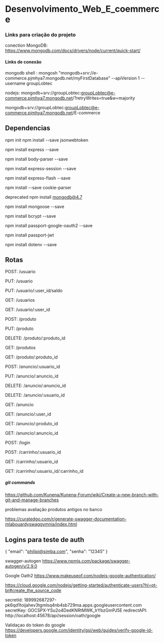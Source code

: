# Desenvolvimento_Web_E_coemmerce

### Links para criação do projeto
conection MongoDB: https://www.mongodb.com/docs/drivers/node/current/quick-start/ 

#### Links de conexão
mongodb shell : mongosh "mongodb+srv://e-commerce.pjmhya7.mongodb.net/myFirstDatabase" --apiVersion 1 --username groupLobtec 

nodejs: mongodb+srv://groupLobtec:groupLobtec@e-commerce.pjmhya7.mongodb.net/?retryWrites=true&w=majority

mongodb+srv://groupLobtec:groupLobtec@e-commerce.pjmhya7.mongodb.net/E-commerce

## Dependencias
npm init
npm install --save jsonwebtoken

npm install express --save

npm install body-parser --save

npm install express-session --save

npm install express-flash --save

npm install --save cookie-parser

deprecated npm install mongodb@4.7

npm install mongoose --save

npm install bcrypt --save

npm install passport-google-oauth2 --save

npm install passport-jwt

npm install dotenv --save

## Rotas
POST: /usuario

PUT: /usuario

PUT: /usuario/:user_id/saldo

GET: /usuarios

GET: /usuario/:user_id


POST: /produto

PUT: /produto

DELETE: /produto/:produto_id

GET: /produtos

GET: /produto/:produto_id


POST: /anuncio/:usuario_id

PUT: /anuncio/:anuncio_id

DELETE: /anuncio/:anuncio_id

DELETE: /anuncio/:usuario_id

GET: /anuncio

GET: /anuncio/:user_id

GET: /anuncio/:produto_id

GET: /anuncio/:anuncio_id 


POST: /login

POST: /carrinho/:usuario_id

GET: /carrinho/:usuario_id

GET: /carrinho/:usuario_id/:carrinho_id


##### git commands
https://github.com/Kunena/Kunena-Forum/wiki/Create-a-new-branch-with-git-and-manage-branches


problemas 
avaliação
produtos antigos no banco

https://curatedgo.com/r/generate-swagger-documentation-mlabouardyswaggymnia/index.html


## Logins para teste de auth

{
	"email": "philipi@simba.com",
	"senha": "12345"
}

swagger-autogen
https://www.npmjs.com/package/swagger-autogen/v/2.9.0

Google Oath2
https://www.makeuseof.com/nodejs-google-authentication/

https://cloud.google.com/nodejs/getting-started/authenticate-users?hl=pt-br#create_the_source_code


secretId: 189992687297-pk6qd1toijahev3tgmlsq4nb4sb729ma.apps.googleusercontent.com
secretKey: 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
redirectAPI: http://localhost:45678/api/session/oath/google

Validaçao  do token do google
https://developers.google.com/identity/gsi/web/guides/verify-google-id-token
